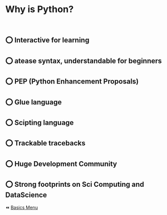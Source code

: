 &nbsp;

&nbsp;

# Why is Python?

&nbsp;

## :o: Interactive for learning

## :o: atease syntax, understandable for beginners

## :o: PEP (Python Enhancement Proposals)

## :o: Glue language

## :o: Scipting language

## :o: Trackable tracebacks

## :o: Huge Development Community

## :o: Strong footprints on Sci Computing and DataScience

:rewind: [Basics Menu](https://github.com/kumar1987an/Python_Sept2021_Tutorials/tree/root/Basics)
